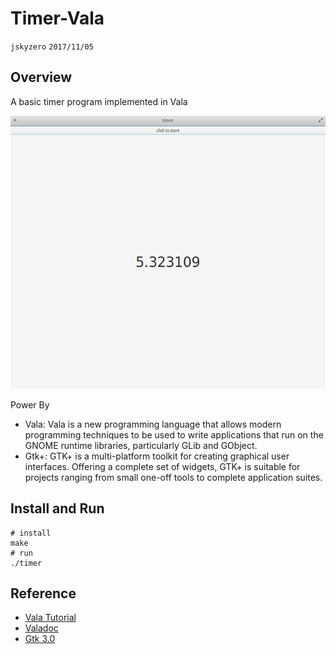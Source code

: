 # Timer-Vala
`jskyzero` `2017/11/05`

## Overview

A basic timer program implemented in Vala

![](docs/preview.png)

Power By
+ Vala: Vala is a new programming language that allows modern programming techniques to be used to write applications that run on the GNOME runtime libraries, particularly GLib and GObject.
+ Gtk+: GTK+ is a multi-platform toolkit for creating graphical user interfaces. Offering a complete set of widgets, GTK+ is suitable for projects ranging from small one-off tools to complete application suites.

## Install and Run

```
# install
make 
# run
./timer
```


## Reference

+ [Vala Tutorial](https://wiki.gnome.org/Projects/Vala/Tutorial)
+ [Valadoc](https://valadoc.org/index.htm)
+ [Gtk 3.0](https://lazka.github.io/pgi-docs/Gtk-3.0/index.html)
